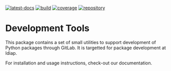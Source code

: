 <!--
Copyright © 2022 Idiap Research Institute <contact@idiap.ch>

SPDX-License-Identifier: BSD-3-Clause
-->

[![latest-docs](https://img.shields.io/badge/docs-latest-orange.svg)](https://idiap-devtools.readthedocs.io/en/latest/)
[![build](https://gitlab.idiap.ch/software/idiap-devtools/badges/main/pipeline.svg)](https://gitlab.idiap.ch/software/idiap-devtools/commits/main)
[![coverage](https://gitlab.idiap.ch/software/idiap-devtools/badges/main/coverage.svg)](https://www.idiap.ch/software/biosignal/docs/software/idiap-devtools/main/coverage/index.html)
[![repository](https://img.shields.io/badge/gitlab-project-0000c0.svg)](https://gitlab.idiap.ch/software/idiap-devtools)

# Development Tools

This package contains a set of small utilities to support development of Python
packages through GitLab.  It is targetted for package development at Idiap.

For installation and usage instructions, check-out our documentation.
